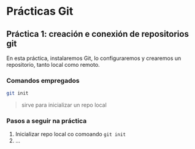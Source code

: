 # Prácticas Git

## Práctica 1: creación e conexión de repositorios git

En esta práctica, instalaremos Git, lo configuraremos y crearemos un repositorio, tanto local como remoto.

### Comandos empregados
```bash
git init
```
> sirve para inicializar un repo local

### Pasos a seguir na práctica
1. Inicializar repo local co comoando `git init`
2. ...
